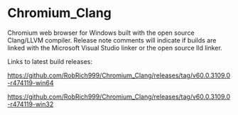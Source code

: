 # Chromium_Clang

Chromium web browser for Windows built with the open source Clang/LLVM compiler. Release note comments will indicate if builds are linked with the Microsoft Visual Studio linker or the open source lld linker.

Links to latest build releases:

https://github.com/RobRich999/Chromium_Clang/releases/tag/v60.0.3109.0-r474119-win64

https://github.com/RobRich999/Chromium_Clang/releases/tag/v60.0.3109.0-r474119-win32
